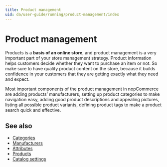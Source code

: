 ```yaml
---
title: Product management
uid: da/user-guide/running/product-management/index
---
```


# Product management

Products is a **basis of an online store**, and product management is a very important part of your store management strategy. Product information helps customers decide whether they want to purchase an item or not. So make sure to have quality product content on the store, because it builds confidence in your customers that they are getting exactly what they need and expect.

Most important components of the product management in nopCommerce are adding products’ manufacturers, setting up product categories to make navigation easy, adding good product descriptions and appealing pictures, listing all possible product variants, defining product tags to make a product search quick and effective.

## See also

* [Categories](xref:da/user-guide/running/product-management/categories)
* [Manufacturers](xref:da/user-guide/running/product-management/manufacturers)
* [Attributes](xref:da/user-guide/running/product-management/attributes/index)
* [Products](xref:da/user-guide/running/product-management/products/index)
* [Catalog settings](xref:da/user-guide/running/product-management/catalog-settings)